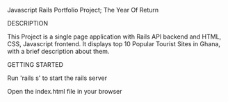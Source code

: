 Javascript Rails Portfolio Project; The Year Of Return

DESCRIPTION

This Project is a single page application with Rails API backend and HTML, CSS, Javascript frontend. It displays top 10 Popular Tourist Sites in Ghana, with a brief description about them.

GETTING STARTED

Run 'rails s' to start the rails server

Open the index.html file in your browser
